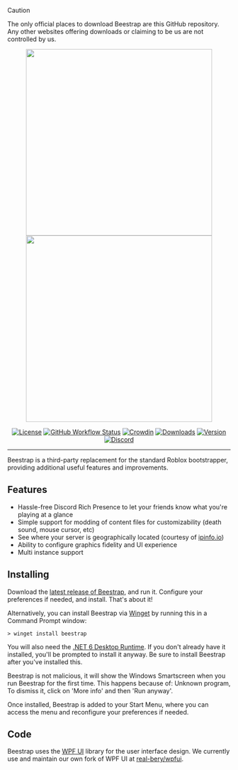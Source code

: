 > [!CAUTION]
> The only official places to download Beestrap are this GitHub repository. Any other websites offering downloads or claiming to be us are not controlled by us.

<p align="center">
    <img src="https://github.com/real-bery/beestrap/raw/main/Beestrap.png#gh-dark-mode-only" width="420">
    <img src="https://github.com/real-bery/beestrap/raw/main/Beestrap.png#gh-light-mode-only" width="420">
</p>

<div align="center">

[![License][shield-repo-license]][repo-license]
[![GitHub Workflow Status][shield-repo-workflow]][repo-actions]
[![Crowdin][shield-crowdin-status]][crowdin-project]
[![Downloads][shield-repo-releases]][repo-releases]
[![Version][shield-repo-latest]][repo-latest]
[![Discord][shield-discord-server]][discord-invite]

</div>

----

Beestrap is a third-party replacement for the standard Roblox bootstrapper, providing additional useful features and improvements.

## Features

- Hassle-free Discord Rich Presence to let your friends know what you're playing at a glance
- Simple support for modding of content files for customizability (death sound, mouse cursor, etc)
- See where your server is geographically located (courtesy of [ipinfo.io](https://ipinfo.io))
- Ability to configure graphics fidelity and UI experience
- Multi instance support

## Installing
Download the [latest release of Beestrap](https://github.com/real-bery/beestrap/releases/latest), and run it. Configure your preferences if needed, and install. That's about it!

Alternatively, you can install Beestrap via [Winget](https://winstall.app/apps/bery.Beestrap) by running this in a Command Prompt window:
```
> winget install beestrap
```

You will also need the [.NET 6 Desktop Runtime](https://aka.ms/dotnet-core-applaunch?missing_runtime=true&arch=x64&rid=win11-x64&apphost_version=6.0.16&gui=true). If you don't already have it installed, you'll be prompted to install it anyway. Be sure to install Beestrap after you've installed this.

Beestrap is not malicious, it will show the Windows Smartscreen when you run Beestrap for the first time. This happens because of: Unknown program, To dismiss it, click on 'More info' and then 'Run anyway'.

Once installed, Beestrap is added to your Start Menu, where you can access the menu and reconfigure your preferences if needed.

## Code

Beestrap uses the [WPF UI](https://github.com/lepoco/wpfui) library for the user interface design. We currently use and maintain our own fork of WPF UI at [real-bery/wpfui](https://github.com/real-bery/wpfui).


[shield-repo-license]:  https://img.shields.io/github/license/real-bery/beestrap
[shield-repo-workflow]: https://img.shields.io/github/actions/workflow/status/real-bery/beestrap/ci-release.yml?branch=main&label=builds
[shield-repo-releases]: https://img.shields.io/github/downloads/real-bery/beestrap/latest/total?color=f6ff00
[shield-repo-latest]:   https://img.shields.io/github/v/release/real-bery/beestrap?color=f6ff00

[shield-crowdin-status]: https://badges.crowdin.net/bloxstrap/localized.svg
[shield-discord-server]: https://img.shields.io/discord/1316144065527545946?logo=discord&logoColor=white&label=discord&color=f6ff00

[repo-license]:  https://github.com/real-bery/beestrap/blob/main/LICENSE
[repo-actions]:  https://github.com/real-bery/beestrap/actions
[repo-releases]: https://github.com/real-bery/beestrap/releases
[repo-latest]:   https://github.com/real-bery/beestrap/releases/latest

[crowdin-project]: https://crowdin.com/project/beestrap
[discord-invite]:  https://discord.gg/UB2mgfmT3X
